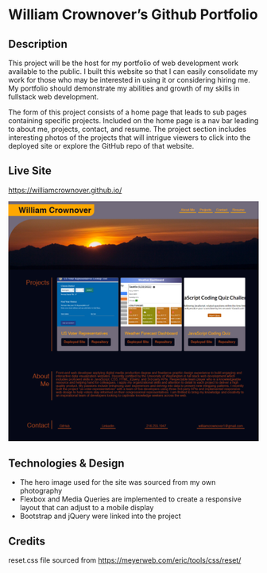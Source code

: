 # William Crownover’s Github Portfolio

## Description

This project will be the host for my portfolio of web development work available to the public. I built this website so that I can easily consolidate my work for those who may be interested in using it or considering hiring me. My portfolio should demonstrate my abilities and growth of my skills in fullstack web development.

The form of this project consists of a home page that leads to sub pages containing specific projects. Included on the home page is a nav bar leading to about me, projects, contact, and resume. The project section includes interesting photos of the projects that will intrigue viewers to click into the deployed site or explore the GitHub repo of that website.

## Live Site

https://williamcrownover.github.io/

![Portfolio Website Screenshot](./Assets/images/portfolio-screenshot.jpg)

## Technologies & Design

- The hero image used for the site was sourced from my own photography
- Flexbox and Media Queries are implemented to create a responsive layout that can adjust to a mobile display
- Bootstrap and jQuery were linked into the project

## Credits

reset.css file sourced from https://meyerweb.com/eric/tools/css/reset/